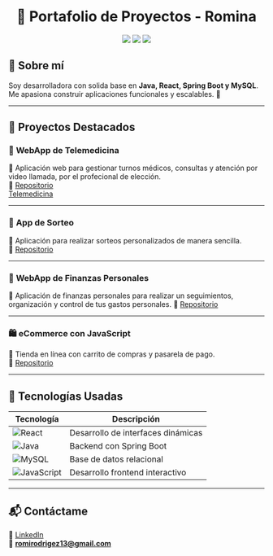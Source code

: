 <h1 align="center">🚀 Portafolio de Proyectos - Romina</h1>

<p align="center">
  <img src="https://img.shields.io/badge/React-18.2.0-blue?style=flat&logo=react" />
  <img src="https://img.shields.io/badge/JavaScript-ES6-yellow?style=flat&logo=javascript" />
  <img src="https://img.shields.io/badge/Spring%20Boot-3.0-green?style=flat&logo=spring" />
</p>

## 👋 Sobre mí  
Soy desarrolladora con solida base en **Java, React, Spring Boot y MySQL**. Me apasiona construir aplicaciones funcionales y escalables. 🚀

---

## 📌 Proyectos Destacados  

### 📝 **WebApp de Telemedicina**  
📍 Aplicación web para gestionar turnos médicos, consultas y atención por video llamada, por el profecional de elección.  
🔗 [Repositorio](https://github.com/No-Country-simulation/c21-m-15-java-react.git)  
[Telemedicina](https://drive.google.com/file/d/1xhbgjM4UZeSjwCZ5urFRxEPNwMdacCCm/view?usp=sharing)  

---

### 🎲 **App de Sorteo**  
📍 Aplicación para realizar sorteos personalizados de manera sencilla.  
🔗 [Repositorio](https://github.com/NicoNZ12/practicas-underc0de-appsorteo.git)  
  

---

### 📝 **WebApp de Finanzas Personales**
📍 Aplicación de finanzas personales para realizar un seguimientos, organización y control de tus gastos personales.
🔗 [Repositorio](https://github.com/No-Country-simulation/equipo-s20-14-webapp.git)


---

### 🛍️ **eCommerce con JavaScript**  
📍 Tienda en línea con carrito de compras y pasarela de pago.  
🔗 [Repositorio](https://github.com/romy-13/ecommerce)  
 

---

## 🚀 Tecnologías Usadas  
| Tecnología  | Descripción |
|------------|------------|
| ![React](https://img.shields.io/badge/React-18.2-blue?style=flat&logo=react) | Desarrollo de interfaces dinámicas |
| ![Java](https://img.shields.io/badge/Java-17-red?style=flat&logo=java) | Backend con Spring Boot |
| ![MySQL](https://img.shields.io/badge/MySQL-8.0-blue?style=flat&logo=mysql) | Base de datos relacional |
| ![JavaScript](https://img.shields.io/badge/JavaScript-ES6-yellow?style=flat&logo=javascript) | Desarrollo frontend interactivo |

---

## 📬 Contáctame  
💼 [LinkedIn](https://www.linkedin.com/in/tu-perfil/)  
📧 **romirodrigez13@gmail.com**  
